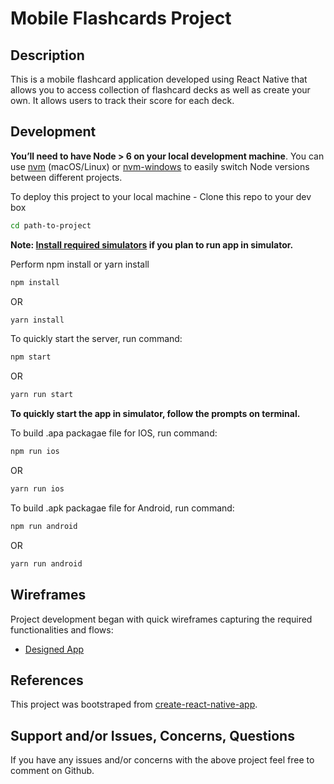 # Mobile Flashcards Project

## Description

This is a mobile flashcard application developed using React Native that allows you to access collection of flashcard decks as well as create your own. It allows users to track their score for each deck.

## Development

**You’ll need to have Node > 6 on your local development machine**. You can use [nvm](https://github.com/creationix/nvm#installation) (macOS/Linux) or [nvm-windows](https://github.com/coreybutler/nvm-windows#node-version-manager-nvm-for-windows) to easily switch Node versions between different projects.

To deploy this project to your local machine - Clone this repo to your dev box

```sh
cd path-to-project
```

**Note: [Install required simulators](https://facebook.github.io/react-native/docs/getting-started.html#running-your-app-on-a-simulator-or-virtual-device) if you plan to run app in simulator.**

Perform npm install or yarn install

```sh
npm install
```

OR

```sh
yarn install
```

To quickly start the server, run command:

```sh
npm start
```

OR

```sh
yarn run start
```

**To quickly start the app in simulator, follow the prompts on terminal.**

To build .apa packagae file for IOS, run command:

```sh
npm run ios
```

OR

```sh
yarn run ios
```

To build .apk packagae file for Android, run command:

```sh
npm run android
```

OR

```sh
yarn run android
```

## Wireframes

Project development began with quick wireframes capturing the required functionalities and flows:

- [Designed App](https://www.fluidui.com/editor/live/preview/cF90SE5hVGNsU21RNnBaT0dBRlhsckU5Z1ROc0w1VTgzMw==)

## References

This project was bootstraped from [create-react-native-app](https://github.com/react-community/create-react-native-app).

## Support and/or Issues, Concerns, Questions

If you have any issues and/or concerns with the above project feel free to comment on Github.